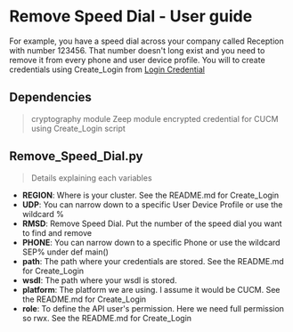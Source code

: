 # Remove Speed Dial - User guide
For example, you have a speed dial across your company called Reception with number 123456. That number doesn't long exist and you need to remove it from every phone and user device profile.
You will to create credentials using Create_Login from [Login Credential](https://github.com/lpdescamps/Python/tree/master/credential)

## Dependencies
>cryptography module
>Zeep module
>encrypted credential for CUCM using Create_Login script

## Remove_Speed_Dial.py
>Details explaining each variables
* **REGION**: Where is your cluster. See the README.md for Create_Login  
* **UDP**: You can narrow down to a specific User Device Profile or use the wildcard %
* **RMSD**: Remove Speed Dial. Put the number of the speed dial you want to find and remove
* **PHONE**: You can narrow down to a specific Phone or use the wildcard SEP%
under def main()
* **path**: The path where your credentials are stored. See the README.md for Create_Login
* **wsdl**: The path where your wsdl is stored.
* **platform**: The platform we are using. I assume it would be CUCM. See the README.md for Create_Login
* **role**: To define the API user's permission. Here we need full permission so rwx. See the README.md for Create_Login